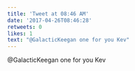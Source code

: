 ```yaml
---
title: 'Tweet at 08:46 AM'
date: '2017-04-26T08:46:28'
retweets: 0
likes: 1
text: "@GalacticKeegan one for you Kev"
---
```

@GalacticKeegan one for you Kev